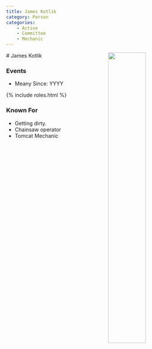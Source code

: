 ```yaml
---
title: James Kotlik
category: Person
categories:
    - Active
    - Committee
    - Mechanic
---
```

<img src="/img/2020-James-Kotlick.jpeg" style="width: 45%;" align="right">
# James Kotlik

### Events
- Meany Since: YYYY

{% include roles.html %}

### Known For
- Getting dirty.
- Chainsaw operator
- Tomcat Mechanic
